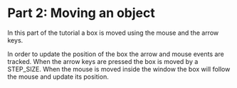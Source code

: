 # Part 2: Moving an object

In this part of the tutorial a box is moved using the mouse and
the arrow keys.

In order to update the position of the box the arrow and mouse
events are tracked. When the arrow keys are pressed the box is
moved by a STEP_SIZE. When the mouse is moved inside the window 
the box will follow the mouse and update its position.

